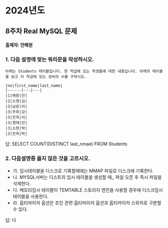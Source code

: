 # 2024년도
## 8주차 Real MySQL 문제
#### 출제자: 안해원

### 1. 다음 설명에 맞는 쿼리문을 작성하시오.
```
아래는 Students 테이블입니다. 한 학급에 있는 학생들에 대한 내용입니다. 아래의 테이블을 보고 이 학급에 있는 성씨의 수를 구하시오.

|no|first_name|last_name|
|------|---|---|
|1|해원|안|
|2|소영|김|
|3|남준|이|
|3|주희|강|
|3|진욱|이|
|3|경태|안|
|3|소현|박|
|3|진욱|박|

```

답: SELECT COUNT(DISTINCT last_nmae) FROM Students

### 2. 다음설명중 옳지 않은 것을 고르시오.
- 가. 임시테이블을 디스크로 기록할때에는 MMAP 파일로 디스크에 기록한다.
- 나. MYSQL서버는 디스트의 임시 테이블을 생성할 때,, 파일 오픈 후 즉시 파일을 삭제한다.
- 다. 메모리임시 테이블이 TEMTABLE 스토리지 엔진을 사용할 경우에 디스크임시 테이블을 사용한다.
- 라. 옵티마이저 옵션은 조인 관련 옵티마이저 옵션과 옵티마이저 스위치로 구분할 수 있다.

답: 다
